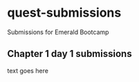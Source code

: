# quest-submissions
Submissions for Emerald Bootcamp

## Chapter 1 day 1 submissions

text goes here
